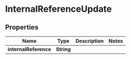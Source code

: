 # InternalReferenceUpdate

## Properties
Name | Type | Description | Notes
------------ | ------------- | ------------- | -------------
**internalReference** | **String** |  | 

